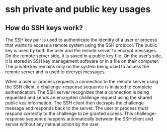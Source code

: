 # ssh private and public key usages

## How do SSH keys work?
The SSH key pair is used to authenticate the identity of a user or process that wants to access a remote system using the SSH protocol.
The public key is used by both the user and the remote server to encrypt messages. On the remote server side, it is saved in a public key file. On the user’s side, 
it is stored in SSH key management software or in a file on their computer. 
The private key remains only on the system being used to access the remote server and is used to decrypt messages.

When a user or process requests a connection to the remote server using the SSH client, a challenge-response sequence is initiated to complete authentication. 
The SSH server recognizes that a connection is being requested and sends an encrypted challenge request using the shared public key information. 
The SSH client then decrypts the challenge message and responds back to the server. The user or process must respond correctly to the challenge to be granted access. 
This challenge-response sequence happens automatically between the SSH client and server without any manual action by the user.

## 
